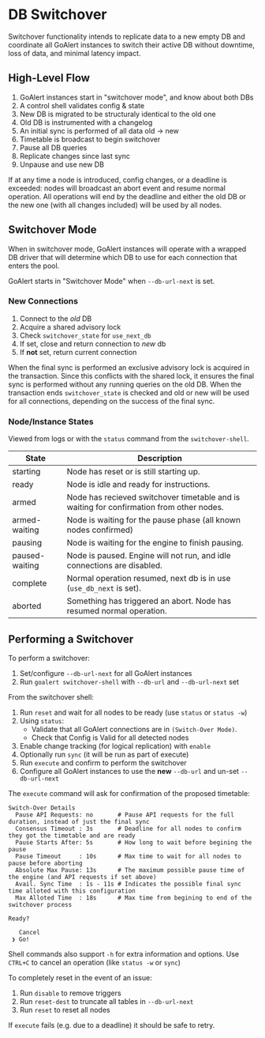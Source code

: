 # DB Switchover

Switchover functionality intends to replicate data to a new empty DB and coordinate all GoAlert instances to switch their active DB without downtime, loss of data, and minimal latency impact.

## High-Level Flow

1. GoAlert instances start in "switchover mode", and know about both DBs
1. A control shell validates config & state
1. New DB is migrated to be structuraly identical to the old one
1. Old DB is instrumented with a changelog
1. An initial sync is performed of all data old -> new
1. Timetable is broadcast to begin switchover
1. Pause all DB queries
1. Replicate changes since last sync
1. Unpause and use new DB

If at any time a node is introduced, config changes, or a deadline is exceeded: nodes will broadcast an abort event and resume normal operation.
All operations will end by the deadline and either the old DB or the new one (with all changes included) will be used by all nodes.

## Switchover Mode

When in switchover mode, GoAlert instances will operate with a wrapped DB driver that will determine
which DB to use for each connection that enters the pool.

GoAlert starts in "Switchover Mode" when `--db-url-next` is set.

### New Connections

1. Connect to the _old_ DB
1. Acquire a shared advisory lock
1. Check `switchover_state` for `use_next_db`
1. If set, close and return connection to _new_ db
1. If **not** set, return current connection

When the final sync is performed an exclusive advisory lock is acquired in the transaction. Since this conflicts with the shared lock, it ensures
the final sync is performed without any running queries on the old DB. When the transaction ends `switchover_state` is checked and old or new
will be used for all connections, depending on the success of the final sync.

### Node/Instance States

Viewed from logs or with the `status` command from the `switchover-shell`.

| State          | Description                                                                              |
| -------------- | ---------------------------------------------------------------------------------------- |
| starting       | Node has reset or is still starting up.                                                  |
| ready          | Node is idle and ready for instructions.                                                 |
| armed          | Node has recieved switchover timetable and is waiting for confirmation from other nodes. |
| armed-waiting  | Node is waiting for the pause phase (all known nodes confirmed)                          |
| pausing        | Node is waiting for the engine to finish pausing.                                        |
| paused-waiting | Node is paused. Engine will not run, and idle connections are disabled.                  |
| complete       | Normal operation resumed, next db is in use (`use_db_next` is set).                      |
| aborted        | Something has triggered an abort. Node has resumed normal operation.                     |

## Performing a Switchover

To perform a switchover:

1. Set/configure `--db-url-next` for all GoAlert instances
1. Run `goalert switchover-shell` with `--db-url` and `--db-url-next` set

From the switchover shell:

1. Run `reset` and wait for all nodes to be ready (use `status` or `status -w`)
1. Using `status`:
   - Validate that all GoAlert connections are in `(Switch-Over Mode)`.
   - Check that Config is Valid for all detected nodes
1. Enable change tracking (for logical replication) with `enable`
1. Optionally run `sync` (it will be run as part of execute)
1. Run `execute` and confirm to perform the switchover
1. Configure all GoAlert instances to use the **new** `--db-url` and un-set `--db-url-next`

The `execute` command will ask for confirmation of the proposed timetable:

```
Switch-Over Details
  Pause API Requests: no       # Pause API requests for the full duration, instead of just the final sync
  Consensus Timeout : 3s       # Deadline for all nodes to confirm they got the timetable and are ready
  Pause Starts After: 5s       # How long to wait before begining the pause
  Pause Timeout     : 10s      # Max time to wait for all nodes to pause before aborting
  Absolute Max Pause: 13s      # The maximum possible pause time of the engine (and API requests if set above)
  Avail. Sync Time  : 1s - 11s # Indicates the possible final sync time alloted with this configuration
  Max Alloted Time  : 18s      # Max time from begining to end of the switchover process

Ready?

   Cancel
 ❯ Go!
```

Shell commands also support `-h` for extra information and options. Use `CTRL+C` to cancel an operation (like `status -w` or `sync`)

To completely reset in the event of an issue:

1. Run `disable` to remove triggers
1. Run `reset-dest` to truncate all tables in `--db-url-next`
1. Run `reset` to reset all nodes

If `execute` fails (e.g. due to a deadline) it should be safe to retry.
